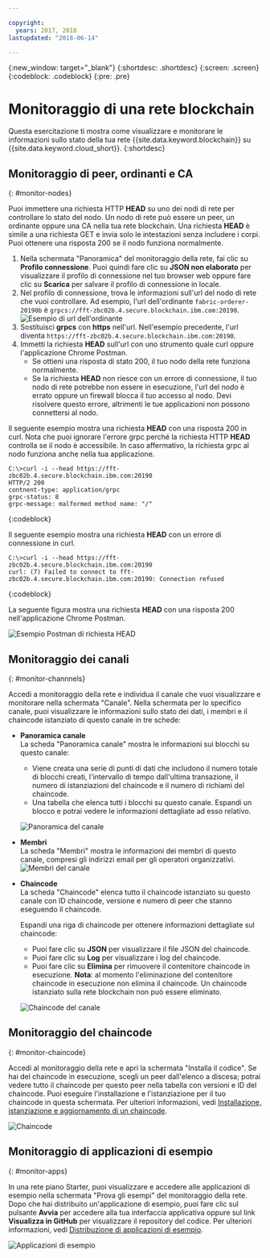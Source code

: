 ```yaml
---

copyright:
  years: 2017, 2018
lastupdated: "2018-06-14"

---
```


{:new_window: target="_blank"}
{:shortdesc: .shortdesc}
{:screen: .screen}
{:codeblock: .codeblock}
{:pre: .pre}

# Monitoraggio di una rete blockchain

Questa esercitazione ti mostra come visualizzare e monitorare le informazioni sullo stato della tua rete {{site.data.keyword.blockchain}} su {{site.data.keyword.cloud_short}}.
{:shortdesc}


## Monitoraggio di peer, ordinanti e CA
{: #monitor-nodes}

Puoi immettere una richiesta HTTP **HEAD** su uno dei nodi di rete per controllare lo stato del nodo. Un nodo di rete può essere un peer, un ordinante oppure una CA nella tua rete blockchain. Una richiesta **HEAD** è simile a una richiesta GET e invia solo le intestazioni senza includere i corpi. Puoi ottenere una risposta 200 se il nodo funziona normalmente.

1. Nella schermata "Panoramica" del monitoraggio della rete, fai clic su **Profilo connessione**. Puoi quindi fare clic su **JSON non elaborato** per visualizzare il profilo di connessione nel tuo browser web oppure fare clic su **Scarica** per salvare il profilo di connessione in locale.
2. Nel profilo di connessione, trova le informazioni sull'url del nodo di rete che vuoi controllare. Ad esempio, l'url dell'ordinante `fabric-orderer-20190b` è `grpcs://fft-zbc02b.4.secure.blockchain.ibm.com:20190`.  
    ![Esempio di url dell'ordinante](../images/orderer_url.png "Esempio di URL dell'ordinante")
3. Sostituisci **grpcs** con **https** nell'url. Nell'esempio precedente, l'url diventa `https://fft-zbc02b.4.secure.blockchain.ibm.com:20190`.
4. Immetti la richiesta **HEAD** sull'url con uno strumento quale curl oppure l'applicazione Chrome Postman.
    - Se ottieni una risposta di stato 200, il tuo nodo della rete funziona normalmente.
    - Se la richiesta **HEAD** non riesce con un errore di connessione, il tuo nodo di rete potrebbe non essere in esecuzione, l'url del nodo è errato oppure un firewall blocca il tuo accesso al nodo. Devi risolvere questo errore, altrimenti le tue applicazioni non possono connettersi al nodo.

Il seguente esempio mostra una richiesta **HEAD** con una risposta 200 in curl. Nota che puoi ignorare l'errore grpc perché la richiesta HTTP **HEAD** controlla se il nodo è accessibile. In caso affermativo, la richiesta grpc al nodo funziona anche nella tua applicazione.

```
C:\>curl -i --head https://fft-zbc02b.4.secure.blockchain.ibm.com:20190
HTTP/2 200
contnent-type: application/grpc
grpc-status: 8
grpc-message: malformed method name: "/"
```
{:codeblock}

Il seguente esempio mostra una richiesta **HEAD** con un errore di connessione in curl.

```
C:\>curl -i --head https://fft-zbc02b.4.secure.blockchain.ibm.com:20190
curl: (7) Failed to connect to fft-zbc02b.4.secure.blockchain.ibm.com:20190: Connection refused
```
{:codeblock}

La seguente figura mostra una richiesta **HEAD** con una risposta 200 nell'applicazione Chrome Postman.  

![Esempio Postman di richiesta HEAD](../images/orderer_head_postman.png "Esempio Postman di richiesta HEAD")


## Monitoraggio dei canali
{: #monitor-channnels}

Accedi a monitoraggio della rete e individua il canale che vuoi visualizzare e monitorare nella schermata "Canale".  Nella schermata per lo specifico canale, puoi visualizzare le informazioni sullo stato dei dati, i membri e il chaincode istanziato di questo canale in tre schede:

* **Panoramica canale**  
  La scheda "Panoramica canale" mostra le informazioni sui blocchi su questo canale:
    * Viene creata una serie di punti di dati che includono il numero totale di blocchi creati, l'intervallo di tempo dall'ultima transazione, il numero di istanziazioni del chaincode e il numero di richiami del chaincode.
    * Una tabella che elenca tutti i blocchi su questo canale.  Espandi un blocco e potrai vedere le informazioni dettagliate ad esso relativo.  

  ![Panoramica del canale](../images/channel_overview_detail.png "Panoramica del canale")  

* **Membri**  
  La scheda "Membri" mostra le informazioni dei membri di questo canale, compresi gli indirizzi email per gli operatori organizzativi.
  ![Membri del canale](../images/channel_members.png "Membri del canale")  

* **Chaincode**  
  La scheda "Chaincode" elenca tutto il chaincode istanziato su questo canale con ID chaincode, versione e numero di peer che stanno eseguendo il chaincode.   

  Espandi una riga di chaincode per ottenere informazioni dettagliate sul chaincode:  
    * Puoi fare clic su **JSON** per visualizzare il file JSON del chaincode.
    * Puoi fare clic su **Log** per visualizzare i log del chaincode.
    * Puoi fare clic su **Elimina** per rimuovere il contenitore chaincode in esecuzione.
    **Nota**: al momento l'eliminazione del contenitore chaincode in esecuzione non elimina il chaincode. Un chaincode istanziato sulla rete blockchain non può essere eliminato.

  ![Chaincode del canale](../images/channel_chaincode.png "Chaincode del canale")


## Monitoraggio del chaincode
{: #monitor-chaincode}

Accedi al monitoraggio della rete e apri la schermata "Installa il codice". Se hai del chaincode in esecuzione, scegli un peer dall'elenco a discesa; potrai vedere tutto il chaincode per questo peer nella tabella con versioni e ID del chaincode.  Puoi eseguire l'installazione e l'istanziazione per il tuo chaincode in questa schermata.  Per ulteriori informazioni, vedi [Installazione, istanziazione e aggiornamento di un chaincode](install_instantiate_chaincode.html).

  ![Chaincode](../images/chaincode_install_overview.png "Chaincode")


## Monitoraggio di applicazioni di esempio
{: #monitor-apps}

In una rete piano Starter, puoi visualizzare e accedere alle applicazioni di esempio nella schermata "Prova gli esempi" del monitoraggio della rete.  Dopo che hai distribuito un'applicazione di esempio, puoi fare clic sul pulsante **Avvia** per accedere alla tua interfaccia applicativa oppure sul link **Visualizza in GitHub** per visualizzare il repository del codice.  Per ulteriori informazioni, vedi [Distribuzione di applicazioni di esempio](prebuilt_samples.html).

  ![Applicazioni di esempio](../images/sampleappflow0.png "Applicazioni di esempio")
